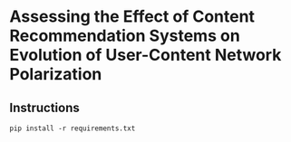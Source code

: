 # Assessing the Effect of Content Recommendation Systems on Evolution of User-Content Network Polarization


## Instructions

    pip install -r requirements.txt